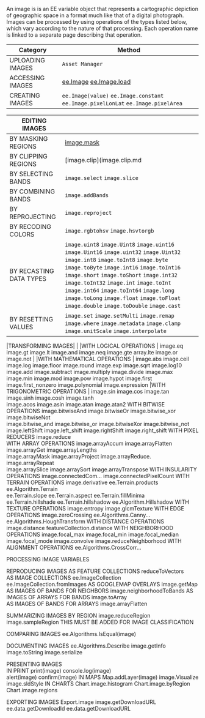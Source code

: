 An image is is an EE variable object that represents a cartographic depiction of geographic space in a format much like that of a digital photograph.  Images can be processed by using operations of the types listed below, which vary according to the nature of that processing.  Each operation name is linked to a separate page describing that operation.	

|Category         |Method         |
|-----------------|-------------------|
|UPLOADING IMAGES |		`Asset Manager` |
|ACCESSING IMAGES	|	[ee.Image](ee.Image.md) [ee.Image.load](ee.Image.load.md)|
|CREATING IMAGES	|		`ee.Image(value)`		`ee.Image.constant` 	`ee.Image.pixelLonLat`	`ee.Image.pixelArea` |		

|EDITING IMAGES|  |
|--------------|--|
|BY MASKING REGIONS		|	[image.mask](image.mask.md) |
|BY CLIPPING REGIONS	|	[image.clip](image.clip.md|
|BY SELECTING BANDS		|	`image.select` 			`image.slice`|
|BY COMBINING BANDS		|	`image.addBands`|
|BY REPROJECTING			|	`image.reproject`|
|BY RECODING COLORS	|		`image.rgbtohsv`		`image.hsvtorgb`|
|BY RECASTING DATA TYPES		|	`image.uint8`		`image.Uint8`			`image.uint16`			`image.Uint16` `image.uint32`			`image.Uint32`		`image.int8`		`image.toInt8`			`image.byte`			`image.toByte`	`image.int16`			`image.toInt16`	`image.short`			`image.toShort` `image.int32`			`image.toInt32`		`image.int`			`image.toInt`	`image.int64`			`image.toInt64`		`image.long`			`image.toLong`	`image.float`			`image.toFloat` 		`image.double`		`image.toDouble`	`image.cast`|
|BY RESETTING VALUES		|	`image.set`			`image.setMulti`		`image.remap`			`image.where` `image.metadata`		`image.clamp`			`image.unitScale`		`image.interpolate`|
	  			            

|TRANSFORMING IMAGES| |
|WITH LOGICAL OPERATIONS	|	image.eq			image.gt			image.lt			image.and			image.neq			image.gte			array.lte			image.or 		image.not		|
|WITH MATHEMATICAL OPERATIONS	|	image.abs			image.ceil			image.log			image.floor		image.round			image.exp 		image.sqrt			image.log10	image.add			image.subtract		image.multiply		image.divide		image.max			image.min			image.mod			image.pow			image.hypot			image.first			image.first_nonzero		image.polynomial		image.expression
|WITH TRIGONOMETRIC OPERATIONS |	image.sin			image.cos			image.tan			
image.sinh			image.cosh			image.tanh	
image.acos			image.asin			image.atan			image.atan2
WITH BITWISE OPERATIONS			image.bitwiseAnd		image.bitwiseOr		image.bitwise_xor		image.bitwiseNot	
image.bitwise_and		image.bitwise_or		image.bitwiseXor		image.bitwise_not 
image.leftShift		image.left_shift		image.rightShift		image.right_shift
WITH PIXEL REDUCERS			image.reduce      
WITH ARRAY OPERATIONS			image.arrayAccum    	image.arrayFlatten    	image.arrayGet        		image.arrayLengths 	
image.arrayMask 		image.arrayProject 		image.arrayReduce. 	image.arrayRepeat 		
image.arraySlice     		image.arraySort 		image.arrayTranspose
WITH INSULARITY OPERATIONS		image.connectedCom…	image.connectedPixelCount
WITH TERRAIN OPERATIONS			image.derivative		ee.Terrain.products		ee.Algorithm.Terrain	
ee.Terrain.slope		ee.Terrain.aspect		ee.Terrain.fillMinima	
ee.Terrain.hillshade		ee.Terrain.hillshadow	ee.Algorithm.Hillshadow
WITH TEXTURE OPERATIONS			image.entropy		image.glcmTexture
WITH EDGE OPERATIONS			image.zeroCrossing		ee.Algorithms.Canny…	ee.Algorithms.HoughTransform
WITH DISTANCE OPERATIONS		image.distance		featureCollection.distance
WITH NEIGHBORHOOD OPERATIONS		image.focal_max		image.focal_min		image.focal_median	image.focal_mode		image.convolve		image.reduceNeighborhood
WITH ALIGNMENT OPERATIONS		ee.Algorithms.CrossCorr…

PROCESSING IMAGE VARIABLES				  			            



REPRODUCING IMAGES
AS FEATURE COLLECTIONS			reduceToVectors 		
AS IMAGE COLLECTIONS			ee.ImageCollection		ee.ImageCollection.fromImages
AS GOOGLEMAP OVERLAYS			image.getMap
AS IMAGES OF BANDS FOR NEIGHBORS	image.neighborhoodToBands
AS IMAGES OF ARRAYS FOR BANDS		image.toArray	
AS IMAGES OF BANDS FOR ARRAYS		image.arrayFlatten

SUMMARIZING IMAGES
BY REGION				image.reduceRegion	image.sampleRegion	THIS MUST BE ADDED FOR IMAGE CLASSIFICATION

COMPARING IMAGES		ee.Algorithms.IsEqual(image)

DOCUMENTING IMAGES		ee.Algorithms.Describe 	image.getInfo	
	image.toString		image.serialize		

PRESENTING IMAGES														 
IN PRINT					print(image)			console.log(image)	
	alert(image)			confirm(image)
IN MAPS					Map.addLayer(image)	image.Visualize		image.sldStyle
IN CHARTS				Chart.image.histogram	Chart.image.byRegion	Chart.image.regions

EXPORTING IMAGES			Export.image 		image.getDownloadURL	
ee.data.getDownloadId	ee.data.getDownloadURL	

